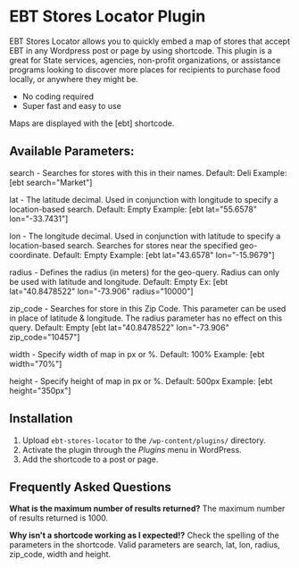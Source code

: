 # EBT Stores Locator Plugin

EBT Stores Locator allows you to quickly embed a map of stores that accept EBT in any Wordpress post or page by using shortcode. 
This plugin is a great for State services, agencies, non-profit organizations, or assistance programs looking to discover more places for recipients to purchase food locally, or anywhere they might be.

* No coding required
* Super fast and easy to use
 
Maps are displayed with the [ebt] shortcode.

## Available Parameters:

search - Searches for stores with this in their names.
Default: Deli
Example: [ebt search="Market"]

lat - The latitude decimal. Used in conjunction with longitude to specify a location-based search.
Default: Empty
Example: [ebt lat="55.6578" lon="-33.7431"]

lon - The longitude decimal. Used in conjunction with latitude to specify a location-based search. Searches for stores near the specified geo-coordinate. 
Default: Empty 
Example: [ebt lat="43.6578" lon="-15.9679"]

radius - Defines the radius (in meters) for the geo-query. Radius can only be used with latitude and longitude. 
Default: Empty
Ex: [ebt lat="40.8478522" lon="-73.906" radius="10000"]

zip_code - Searches for store in this Zip Code. This parameter can be used in place of latitude & longitude. The radius parameter has no effect on this query.
Default: Empty
[ebt lat="40.8478522" lon="-73.906" zip_code="10457"]

width - Specify width of map in px or %. 
Default: 100%
Example: [ebt width="70%"]

height - Specify height of map in px or %. 
Default: 500px
Example: [ebt height="350px"]

## Installation

1. Upload `ebt-stores-locator` to the `/wp-content/plugins/` directory.
2. Activate the plugin through the *Plugins* menu in WordPress.
3. Add the shortcode to a post or page.

## Frequently Asked Questions

**What is the maximum number of results returned?**
The maximum number of results returned is 1000.

**Why isn't a shortcode working as I expected!?**
Check the spelling of the parameters in the shortcode. Valid parameters are search, lat, lon, radius, zip_code, width and height.
